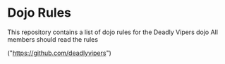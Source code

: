 Dojo Rules
==========

This repository contains a list of dojo rules for the Deadly Vipers dojo
All members should read the rules

("https://github.com/deadlyvipers")
